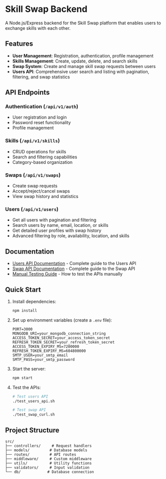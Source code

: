 # Skill Swap Backend

A Node.js/Express backend for the Skill Swap platform that enables users to exchange skills with each other.

## Features

- **User Management**: Registration, authentication, profile management
- **Skills Management**: Create, update, delete, and search skills
- **Swap System**: Create and manage skill swap requests between users
- **Users API**: Comprehensive user search and listing with pagination, filtering, and swap statistics

## API Endpoints

### Authentication (`/api/v1/auth`)

- User registration and login
- Password reset functionality
- Profile management

### Skills (`/api/v1/skills`)

- CRUD operations for skills
- Search and filtering capabilities
- Category-based organization

### Swaps (`/api/v1/swaps`)

- Create swap requests
- Accept/reject/cancel swaps
- View swap history and statistics

### Users (`/api/v1/users`)

- Get all users with pagination and filtering
- Search users by name, email, location, or skills
- Get detailed user profiles with swap history
- Advanced filtering by role, availability, location, and skills

## Documentation

- [Users API Documentation](USERS_API.md) - Complete guide to the Users API
- [Swap API Documentation](SWAP_API.md) - Complete guide to the Swap API
- [Manual Testing Guide](MANUAL_TEST_GUIDE.md) - How to test the APIs manually

## Quick Start

1. Install dependencies:

   ```bash
   npm install
   ```

2. Set up environment variables (create a `.env` file):

   ```
   PORT=3000
   MONGODB_URI=your_mongodb_connection_string
   ACCESS_TOKEN_SECRET=your_access_token_secret
   REFRESH_TOKEN_SECRET=your_refresh_token_secret
   ACCESS_TOKEN_EXPIRY_MS=7200000
   REFRESH_TOKEN_EXPIRY_MS=604800000
   SMTP_USER=your_smtp_email
   SMTP_PASS=your_smtp_password
   ```

3. Start the server:

   ```bash
   npm start
   ```

4. Test the APIs:

   ```bash
   # Test users API
   ./test_users_api.sh

   # Test swap API
   ./test_swap_curl.sh
   ```

## Project Structure

```
src/
├── controllers/     # Request handlers
├── models/         # Database models
├── routes/         # API routes
├── middleware/     # Custom middleware
├── utils/          # Utility functions
├── validators/     # Input validation
└── db/            # Database connection
```
